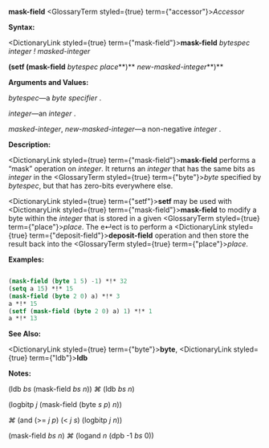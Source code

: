 **mask-field** <GlossaryTerm styled={true} term={"accessor"}><i>Accessor</i></GlossaryTerm> 



**Syntax:** 



<DictionaryLink styled={true} term={"mask-field"}><b>mask-field</b></DictionaryLink> *bytespec integer ! masked-integer* 



**(setf (mask-field** *bytespec place***)** *new-masked-integer***)** 



**Arguments and Values:** 



*bytespec*—a *byte specifier* . 



*integer*—an *integer* . 



*masked-integer*, *new-masked-integer*—a non-negative *integer* . 



**Description:** 



<DictionaryLink styled={true} term={"mask-field"}><b>mask-field</b></DictionaryLink> performs a “mask” operation on *integer*. It returns an *integer* that has the same bits as *integer* in the <GlossaryTerm styled={true} term={"byte"}><i>byte</i></GlossaryTerm> specified by *bytespec*, but that has zero-bits everywhere else. 



<DictionaryLink styled={true} term={"setf"}><b>setf</b></DictionaryLink> may be used with <DictionaryLink styled={true} term={"mask-field"}><b>mask-field</b></DictionaryLink> to modify a byte within the *integer* that is stored in a given <GlossaryTerm styled={true} term={"place"}><i>place</i></GlossaryTerm>. The e↵ect is to perform a <DictionaryLink styled={true} term={"deposit-field"}><b>deposit-field</b></DictionaryLink> operation and then store the result back into the <GlossaryTerm styled={true} term={"place"}><i>place</i></GlossaryTerm>. 



**Examples:**
```lisp

(mask-field (byte 1 5) -1) *!* 32 
(setq a 15) *!* 15 
(mask-field (byte 2 0) a) *!* 3 
a *!* 15 
(setf (mask-field (byte 2 0) a) 1) *!* 1 
a *!* 13 

```
**See Also:** 



<DictionaryLink styled={true} term={"byte"}><b>byte</b></DictionaryLink>, <DictionaryLink styled={true} term={"ldb"}><b>ldb</b></DictionaryLink> 



**Notes:** 



(ldb *bs* (mask-field *bs n*)) *⌘* (ldb *bs n*) 



(logbitp *j* (mask-field (byte *s p*) *n*)) 



*⌘* (and (&gt;= *j p*) (&lt; *j s*) (logbitp *j n*)) 



(mask-field *bs n*) *⌘* (logand *n* (dpb -1 *bs* 0)) 







 



 



